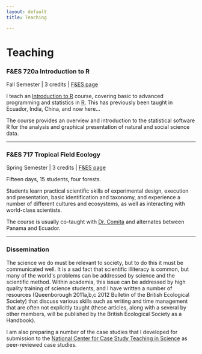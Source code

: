 ```yaml
---
layout: default
title: Teaching

---
```


# Teaching

### F&ES 720a Introduction to R

Fall Semester |  3 credits | [F&ES page](http://environment.yale.edu/courses/2016-2017/detail/720/)

<p></p>

I teach an [Introduction to R](R/intro/index.html) course, covering basic to advanced programming and statistics in [R](http://www.r-project.org). This has previously been taught in Ecuador, India, China, and now here...

The course provides an overview and introduction to the statistical software R for the analysis and graphical presentation of natural and social science data.

<hr>


### F&ES 717 Tropical Field Ecology

Spring Semester | 3 credits | [F&ES page](http://environment.yale.edu/courses/2016-2017/detail/717/)

<p></p>


Fifteen days, 15 students, four forests.

Students learn practical scientific skills of experimental design, execution and presentation, basic identification and taxonomy, and experience a number of different cultures and ecosystems, as well as interacting with world-class scientists.

The course is usually co-taught with [Dr. Comita](http://environment.yale.edu/profile/comita) and alternates between Panama and Ecuador.

<hr>


### Dissemination
The science we do must be relevant to society, but to do this it must be communicated well. It is a sad fact that scientific illiteracy is common, but many of the world's problems can be addressed by science and the scientific method. Within academia, this issue can be addressed by high quality training of science students, and I have written a number of resources (Queenborough 2011a,b,c 2012 Bulletin of the British Ecological Society) that discuss various skills such as writing and time management that are often not explicitly taught (these articles, along with a several by other members, will be published by the British Ecological Society as a Handbook).

I am also preparing a number of the case studies that I developed for submission to the [National Center for Case Study Teaching in Science](http://libweb1.lib.buffalo.edu/cs/) as peer-reviewed case studies.



